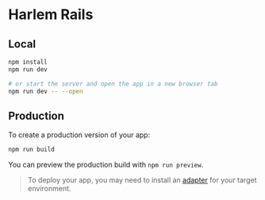 # Harlem Rails

## Local

```bash
npm install
npm run dev

# or start the server and open the app in a new browser tab
npm run dev -- --open
```

## Production

To create a production version of your app:

```bash
npm run build
```

You can preview the production build with `npm run preview`.

> To deploy your app, you may need to install an [adapter](https://kit.svelte.dev/docs/adapters) for your target environment.
